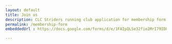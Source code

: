 ```yaml
---
layout: default
title: Join us
description: CLC Striders running club application for membership form
permalink: /membership-form
embeddedUrl : https://docs.google.com/forms/d/e/1FAIpQLSe32fie2MrI79IDUNTP9VL-sPqes1fQ9PUG5ILh5nw5vWhOgw/viewform?embedded=true

---
```


